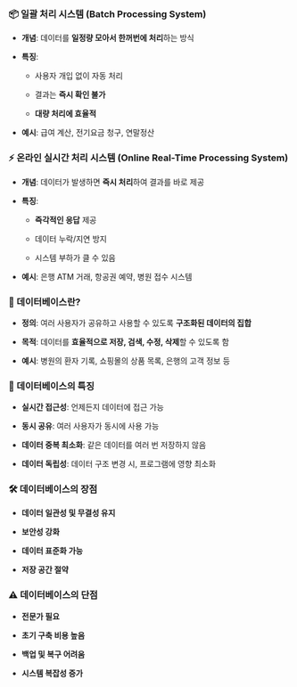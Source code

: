 
### 📦 일괄 처리 시스템 (Batch Processing System)

- **개념**: 데이터를 **일정량 모아서 한꺼번에 처리**하는 방식
    
- **특징**:
    
    - 사용자 개입 없이 자동 처리
        
    - 결과는 **즉시 확인 불가**
        
    - **대량 처리에 효율적**
        
- **예시**: 급여 계산, 전기요금 청구, 연말정산
    

### ⚡ 온라인 실시간 처리 시스템 (Online Real-Time Processing System)

- **개념**: 데이터가 발생하면 **즉시 처리**하여 결과를 바로 제공
    
- **특징**:
    
    - **즉각적인 응답** 제공
        
    - 데이터 누락/지연 방지
        
    - 시스템 부하가 클 수 있음
        
- **예시**: 은행 ATM 거래, 항공권 예약, 병원 접수 시스템

### 🧠 데이터베이스란?

- **정의**: 여러 사용자가 공유하고 사용할 수 있도록 **구조화된 데이터의 집합**
    
- **목적**: 데이터를 **효율적으로 저장, 검색, 수정, 삭제**할 수 있도록 함
    
- **예시**: 병원의 환자 기록, 쇼핑몰의 상품 목록, 은행의 고객 정보 등
    

### 📌 데이터베이스의 특징

- **실시간 접근성**: 언제든지 데이터에 접근 가능
    
- **동시 공유**: 여러 사용자가 동시에 사용 가능
    
- **데이터 중복 최소화**: 같은 데이터를 여러 번 저장하지 않음
    
- **데이터 독립성**: 데이터 구조 변경 시, 프로그램에 영향 최소화
    

### 🛠️ 데이터베이스의 장점

- **데이터 일관성 및 무결성 유지**
    
- **보안성 강화**
    
- **데이터 표준화 가능**
    
- **저장 공간 절약**
    

### ⚠️ 데이터베이스의 단점

- **전문가 필요**
    
- **초기 구축 비용 높음**
    
- **백업 및 복구 어려움**
    
- **시스템 복잡성 증가**